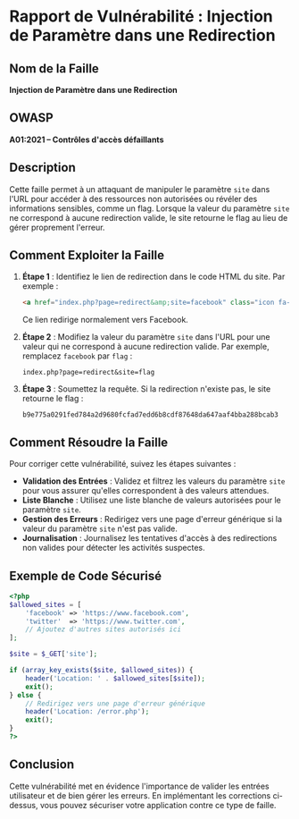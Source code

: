 # Rapport de Vulnérabilité : Injection de Paramètre dans une Redirection

## Nom de la Faille
**Injection de Paramètre dans une Redirection**
## OWASP
**A01:2021 – Contrôles d'accès défaillants**

## Description
Cette faille permet à un attaquant de manipuler le paramètre `site` dans l'URL pour accéder à des ressources non autorisées ou révéler des informations sensibles, comme un flag. Lorsque la valeur du paramètre `site` ne correspond à aucune redirection valide, le site retourne le flag au lieu de gérer proprement l'erreur.

## Comment Exploiter la Faille
1. **Étape 1** : Identifiez le lien de redirection dans le code HTML du site. Par exemple :
   ```html
   <a href="index.php?page=redirect&amp;site=facebook" class="icon fa-facebook"></a>
   ```
   Ce lien redirige normalement vers Facebook.

2. **Étape 2** : Modifiez la valeur du paramètre `site` dans l'URL pour une valeur qui ne correspond à aucune redirection valide. Par exemple, remplacez `facebook` par `flag` :
   ```
   index.php?page=redirect&site=flag
   ```

3. **Étape 3** : Soumettez la requête. Si la redirection n'existe pas, le site retourne le flag :
   ```
   b9e775a0291fed784a2d9680fcfad7edd6b8cdf87648da647aaf4bba288bcab3
   ```

## Comment Résoudre la Faille
Pour corriger cette vulnérabilité, suivez les étapes suivantes :

- **Validation des Entrées** : Validez et filtrez les valeurs du paramètre `site` pour vous assurer qu'elles correspondent à des valeurs attendues.
- **Liste Blanche** : Utilisez une liste blanche de valeurs autorisées pour le paramètre `site`.
- **Gestion des Erreurs** : Redirigez vers une page d'erreur générique si la valeur du paramètre `site` n'est pas valide.
- **Journalisation** : Journalisez les tentatives d'accès à des redirections non valides pour détecter les activités suspectes.

## Exemple de Code Sécurisé
```php
<?php
$allowed_sites = [
    'facebook' => 'https://www.facebook.com',
    'twitter'  => 'https://www.twitter.com',
    // Ajoutez d'autres sites autorisés ici
];

$site = $_GET['site'];

if (array_key_exists($site, $allowed_sites)) {
    header('Location: ' . $allowed_sites[$site]);
    exit();
} else {
    // Redirigez vers une page d'erreur générique
    header('Location: /error.php');
    exit();
}
?>
```

## Conclusion
Cette vulnérabilité met en évidence l'importance de valider les entrées utilisateur et de bien gérer les erreurs. En implémentant les corrections ci-dessus, vous pouvez sécuriser votre application contre ce type de faille.